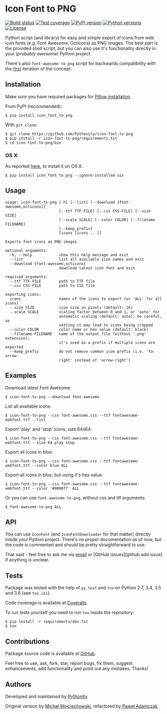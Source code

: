 # Icon Font to PNG
[![Build status](https://img.shields.io/travis/Pythonity/icon-font-to-png.svg)][travis]
[![Test coverage](https://img.shields.io/coveralls/Pythonity/icon-font-to-png.svg)][coveralls]
[![PyPI version](https://img.shields.io/pypi/v/icon_font_to_png.svg)][pypi]
[![Python versions](https://img.shields.io/pypi/pyversions/icon_font_to_png.svg)][pypi]
[![License](https://img.shields.io/github/license/Pythonity/icon-font-to-png.svg)][license]

Python script (and library) for easy and simple export of icons from web
icon fonts (e.g. Font Awesome, Octicons) as PNG images. The best part is
the provided shell script, but you can also use it's functionality
directly in your (*probably awesome*) Python project.

There's also `font-awesome-to-png` script for backwards compatibility
with the [first][odyniec fa2p] iteration of the concept.

## Installation
Make sure you have required packages for [Pillow installation][pillow].

From PyPI (recommended):

```
$ pip install icon_font_to_png
```

With `git clone`:

```shell
$ git clone https://github.com/Pythonity/icon-font-to-png
$ pip install -r icon-font-to-png/requirements.txt
$ cd icon-font-to-png/bin
```

### OS X
As reported [here][if2p osx bug], to install it on OS X:

```
$ pip install icon_font_to_png --ignore-installed six
```

## Usage

```
usage: icon-font-to-png [-h] [--list] [--download {font-awesome,octicons}]
                        [--ttf TTF-FILE] [--css CSS-FILE] [--size SIZE]
                        [--scale SCALE] [--color COLOR] [--filename FILENAME]
                        [--keep_prefix]
                        [icons [icons ...]]

Exports font icons as PNG images.

optional arguments:
  -h, --help            show this help message and exit
  --list                list all available icon names and exit
  --download {font-awesome,octicons}
                        download latest icon font and exit

required arguments:
  --ttf TTF-FILE        path to TTF file
  --css CSS-FILE        path to CSS file

exporting icons:
  icons                 names of the icons to export (or 'ALL' for all icons)
  --size SIZE           icon size in pixels (default: 16)
  --scale SCALE         scaling factor between 0 and 1, or 'auto' for
                        automatic scaling (default: auto); be careful, as
                        setting it may lead to icons being cropped
  --color COLOR         color name or hex value (default: black)
  --filename FILENAME   name of the output file (without '.png' extension);
                        it's used as a prefix if multiple icons are exported
  --keep_prefix         do not remove common icon prefix (i.e. 'fa-arrow-
                        right' instead of 'arrow-right')

```

## Examples
Download latest Font Awesome:

```
$ icon-font-to-png --download font-awesome
```

List all available icons:

```
$ icon-font-to-png --css font-awesome.css --ttf fontawesome-webfont.ttf --list
```

Export 'play' and 'stop' icons, size 64x64:

```
$ icon-font-to-png --css font-awesome.css --ttf fontawesome-webfont.ttf --size 64 play stop
```

Export all icons in blue:

```
$ icon-font-to-png --css font-awesome.css --ttf fontawesome-webfont.ttf --color blue ALL
```

Export all icons in blue, but using it's hex value:

```
$ icon-font-to-png --css font-awesome.css --ttf fontawesome-webfont.ttf --color '#0000ff' ALL
```

Or you can use `font-awesome-to-png`, without css and ttf arguments:

```
$ font-awesome-to-png ALL
```

## API
You can use `IconFont` (and `IconFontDownloader` for that matter)
directly inside your Python project. There's no proper documentation as of now,
but the code is commented and *should* be pretty straightforward to use.

That said - feel free to ask me via [email](mailto:pawel.ad@gmail.com) or 
[GitHub issues][github add issue] if anything is unclear.

## Tests
Package was tested with the help of `py.test` and `tox` on Python 2.7, 3.4, 3.5
and 3.6 (see `tox.ini`).

Code coverage is available at [Coveralls][coveralls].

To run tests yourself you need to run `tox` inside the repository:

```shell
$ pip install -r requirements/dev.txt
$ tox
```

## Contributions
Package source code is available at [GitHub][github].

Feel free to use, ask, fork, star, report bugs, fix them, suggest enhancements,
add functionality and point out any mistakes. Thanks!

## Authors
Developed and maintained by [Pythonity][pythonity].

Original version by [Michał Wojciechowski][odyniec], refactored by 
[Paweł Adamczak][pawelad].


[coveralls]: https://coveralls.io/github/Pythonity/icon-font-to-png
[github]: https://github.com/Pythonity/icon-font-to-png
[if2p osx bug]: https://github.com/Pythonity/icon-font-to-png/issues/2#issuecomment-197068427
[license]: https://github.com/Pythonity/icon-font-to-png/blob/master/LICENSE
[odyniec]: https://github.com/odyniec
[odyniec fa2p]: https://github.com/odyniec/font-awesome-to-png
[pawelad]: https://github.com/pawelad
[pillow]: https://pillow.readthedocs.org/en/latest/installation.html
[pypi]: https://pypi.python.org/pypi/icon_font_to_png
[pythonity]: http://pythonity.com/
[travis]: https://travis-ci.org/Pythonity/icon-font-to-png
